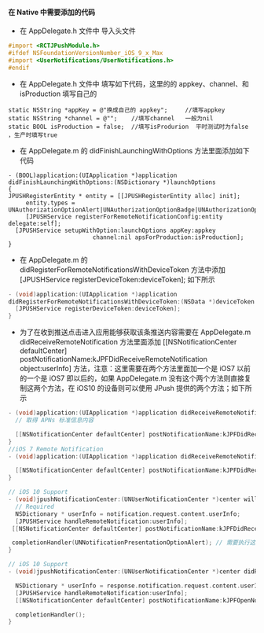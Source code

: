 #### 在 Native 中需要添加的代码

* 在 AppDelegate.h 文件中 导入头文件

```objective-c
#import <RCTJPushModule.h>
#ifdef NSFoundationVersionNumber_iOS_9_x_Max
#import <UserNotifications/UserNotifications.h>
#endif
```

* 在 AppDelegate.h 文件中 填写如下代码，这里的的 appkey、channel、和 isProduction 填写自己的

```objc
static NSString *appKey = @"换成自己的 appkey";     //填写appkey
static NSString *channel = @"";    //填写channel   一般为nil
static BOOL isProduction = false;  //填写isProdurion  平时测试时为false ，生产时填写true
```

* 在 AppDelegate.m 的 didFinishLaunchingWithOptions 方法里面添加如下代码

```objc
- (BOOL)application:(UIApplication *)application didFinishLaunchingWithOptions:(NSDictionary *)launchOptions
{
JPUSHRegisterEntity * entity = [[JPUSHRegisterEntity alloc] init];
     entity.types = UNAuthorizationOptionAlert|UNAuthorizationOptionBadge|UNAuthorizationOptionSound;
     [JPUSHService registerForRemoteNotificationConfig:entity delegate:self];
  [JPUSHService setupWithOption:launchOptions appKey:appkey
                        channel:nil apsForProduction:isProduction];
}
```

* 在 AppDelegate.m 的 didRegisterForRemoteNotificationsWithDeviceToken 方法中添加 [JPUSHService registerDeviceToken:deviceToken]; 如下所示

```objective-c
- (void)application:(UIApplication *)application
didRegisterForRemoteNotificationsWithDeviceToken:(NSData *)deviceToken {
  [JPUSHService registerDeviceToken:deviceToken];
}
```

* 为了在收到推送点击进入应用能够获取该条推送内容需要在 AppDelegate.m didReceiveRemoteNotification 方法里面添加 [[NSNotificationCenter defaultCenter] postNotificationName:kJPFDidReceiveRemoteNotification object:userInfo] 方法，注意：这里需要在两个方法里面加一个是 iOS7 以前的一个是 iOS7 即以后的，如果 AppDelegate.m 没有这个两个方法则直接复制这两个方法，在 iOS10 的设备则可以使用 JPush 提供的两个方法；如下所示

```objective-c
- (void)application:(UIApplication *)application didReceiveRemoteNotification:(NSDictionary *)userInfo {
  // 取得 APNs 标准信息内容

  [[NSNotificationCenter defaultCenter] postNotificationName:kJPFDidReceiveRemoteNotification object:userInfo];
}
//iOS 7 Remote Notification
- (void)application:(UIApplication *)application didReceiveRemoteNotification:  (NSDictionary *)userInfo fetchCompletionHandler:(void (^)   (UIBackgroundFetchResult))completionHandler {

  [[NSNotificationCenter defaultCenter] postNotificationName:kJPFDidReceiveRemoteNotification object:userInfo];
}

// iOS 10 Support
- (void)jpushNotificationCenter:(UNUserNotificationCenter *)center willPresentNotification:(UNNotification *)notification withCompletionHandler:(void (^)(NSInteger))completionHandler {
  // Required
  NSDictionary * userInfo = notification.request.content.userInfo;
  [JPUSHService handleRemoteNotification:userInfo];
 [[NSNotificationCenter defaultCenter] postNotificationName:kJPFDidReceiveRemoteNotification object:userInfo];

 completionHandler(UNNotificationPresentationOptionAlert); // 需要执行这个方法，选择是否提醒用户，有Badge、Sound、Alert三种类型可以选择设置
}

// iOS 10 Support
- (void)jpushNotificationCenter:(UNUserNotificationCenter *)center didReceiveNotificationResponse:(UNNotificationResponse *)response withCompletionHandler:(void (^)())completionHandler {

  NSDictionary * userInfo = response.notification.request.content.userInfo;
  [JPUSHService handleRemoteNotification:userInfo];
  [[NSNotificationCenter defaultCenter] postNotificationName:kJPFOpenNotification object:userInfo];

  completionHandler();
}
```
